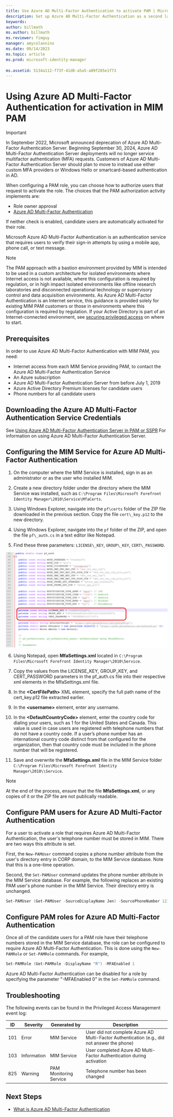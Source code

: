 ```yaml
---
title: Use Azure AD Multi-Factor Authentication to activate PAM | Microsoft Docs
description: Set up Azure AD Multi-Factor Authentication as a second layer of security when your users activate roles in Privileged Access Management.
keywords:
author: billmath
ms.author: billmath
ms.reviewer: fimguy
manager: amycolannino
ms.date: 09/14/2023
ms.topic: article
ms.prod: microsoft-identity-manager

ms.assetid: 5134a112-f73f-41d0-a5a5-a89f285e1f73
---
```


# Using Azure AD Multi-Factor Authentication for activation in MIM PAM

> [!IMPORTANT]
> In September 2022, Microsoft announced deprecation of Azure AD Multi-Factor Authentication Server. Beginning September 30, 2024, Azure AD Multi-Factor Authentication Server deployments will no longer service multifactor authentication (MFA) requests.  Customers of Azure AD Multi-Factor Authentication Server should plan to move to instead use either custom MFA providers or Windows Hello or smartcard-based authentication in AD.


When configuring a PAM role, you can choose how to authorize users that request to activate the role. The choices that the PAM authorization activity implements are:

- Role owner approval
- [Azure AD Multi-Factor Authentication](/azure/multi-factor-authentication/multi-factor-authentication)

If neither check is enabled, candidate users are automatically activated for their role.

Microsoft Azure AD Multi-Factor Authentication is an authentication service that requires users to verify their sign-in attempts by using a mobile app, phone call, or text message.

> [!NOTE]
> The PAM approach with a bastion environment provided by MIM is intended to be used in a custom architecture for isolated environments where Internet access is not available, where this configuration is required by regulation, or in high impact isolated environments like offline research laboratories and disconnected operational technology or supervisory control and data acquisition environments.  As Azure AD Multi-Factor Authentication is an Internet service, this guidance is provided solely for existing MIM PAM customers or those in environments where this configuration is required by regulation. If your Active Directory is part of an Internet-connected environment, see [securing privileged access](/security/compass/overview) on where to start.

## Prerequisites

In order to use Azure AD Multi-Factor Authentication with MIM PAM, you need:

- Internet access from each MIM Service providing PAM, to contact the Azure AD Multi-Factor Authentication Service
- An Azure subscription
- Azure AD Multi-Factor Authentication Server from before July 1, 2019
- Azure Active Directory Premium licenses for candidate users
- Phone numbers for all candidate users

## Downloading the Azure AD Multi-Factor Authentication Service Credentials

See [Using Azure AD Multi-Factor Authentication Server in PAM or SSPR](../working-with-mfaserver-for-mim.md) For information on using Azure AD Multi-Factor Authentication Server.


## Configuring the MIM Service for Azure AD Multi-Factor Authentication

1.  On the computer where the MIM Service is installed, sign in as an administrator or as the user who installed MIM.

2.  Create a new directory folder under the directory where the MIM Service was installed, such as ```C:\Program Files\Microsoft Forefront Identity Manager\2010\Service\MfaCerts```.

3.  Using Windows Explorer, navigate into the ```pf\certs``` folder of the ZIP file downloaded in the previous section. Copy the file ```cert\_key.p12``` to the new directory.

4.  Using Windows Explorer, navigate into the ```pf``` folder of the ZIP, and open the file ```pf\_auth.cs``` in a text editor like Notepad.

5. Find these three parameters: ```LICENSE\_KEY```, ```GROUP\_KEY```, ```CERT\_PASSWORD```.

![Copy values from pf\_auth.cs file - screenshot](media/PAM-Azure-MFA-Activation-Image-2.png)

6. Using Notepad, open **MfaSettings.xml** located in ```C:\Program Files\Microsoft Forefront Identity Manager\2010\Service```.

7. Copy the values from the LICENSE\_KEY, GROUP\_KEY, and CERT\_PASSWORD parameters in the pf\_auth.cs file into their respective xml elements in the MfaSettings.xml file.

8. In the **\<CertFilePath\>** XML element, specify the full path name of the cert\_key.p12 file extracted earlier.

9. In the **\<username\>** element, enter any username.

10. In the **\<DefaultCountryCode\>** element, enter the country code for dialing your users, such as 1 for the United States and Canada. This value is used in case users are registered with telephone numbers that do not have a country code. If a user’s phone number has an international country code distinct from that configured for the organization, then that country code must be included in the phone number that will be registered.

11. Save and overwrite the **MfaSettings.xml** file in the MIM Service folder ```C:\Program Files\Microsoft Forefront Identity Manager\2010\\Service```.

> [!NOTE]
> At the end of the process, ensure that the file **MfaSettings.xml**, or any copies of it or the ZIP file are not publically readable.

## Configure PAM users for Azure AD Multi-Factor Authentication

For a user to activate a role that requires Azure AD Multi-Factor Authentication, the user's telephone number must be stored in MIM. There are two ways this attribute is set.

First, the `New-PAMUser` command copies a phone number attribute from the user's directory entry in CORP domain, to the MIM Service database. Note that this is a one-time operation.

Second, the `Set-PAMUser` command updates the phone number attribute in the MIM Service database. For example, the following replaces an existing PAM user's phone number in the MIM Service. Their directory entry is unchanged.

```PowerShell
Set-PAMUser (Get-PAMUser -SourceDisplayName Jen) -SourcePhoneNumber 12135551212
```

## Configure PAM roles for Azure AD Multi-Factor Authentication

Once all of the candidate users for a PAM role have their telephone numbers stored in the MIM Service database, the role can be configured to require Azure AD Multi-Factor Authentication. This is done using the `New-PAMRole` or `Set-PAMRole` commands. For example,

```PowerShell
Set-PAMRole (Get-PAMRole -DisplayName "R") -MFAEnabled 1
```

Azure AD Multi-Factor Authentication can be disabled for a role by specifying the parameter "-MFAEnabled 0" in the `Set-PAMRole` command.

## Troubleshooting

The following events can be found in the Privileged Access Management event log:

| ID  | Severity | Generated by | Description |
|-----|----------|--------------|-------------|
| 101 | Error       | MIM Service            | User did not complete Azure AD Multi-Factor Authentication (e.g., did not answer the phone) |
| 103 | Information | MIM Service            | User completed Azure AD Multi-Factor Authentication during activation                       |
| 825 | Warning     | PAM Monitoring Service | Telephone number has been changed                                |

## Next Steps

- [What is Azure AD Multi-Factor Authentication](/azure/multi-factor-authentication/multi-factor-authentication)
